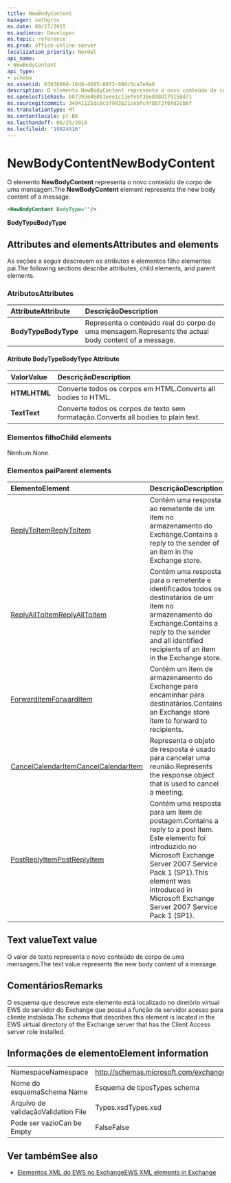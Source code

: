 ```yaml
---
title: NewBodyContent
manager: sethgros
ms.date: 09/17/2015
ms.audience: Developer
ms.topic: reference
ms.prod: office-online-server
localization_priority: Normal
api_name:
- NewBodyContent
api_type:
- schema
ms.assetid: 0303600d-16d8-4685-88f2-980c5ca7e9a6
description: O elemento NewBodyContent representa o novo conteúdo de corpo de uma mensagem.
ms.openlocfilehash: b87393e460b1eee1c13efebf38e898d17915bd71
ms.sourcegitcommit: 34041125dc8c5f993b21cebfc4f8b72f0fd2cb6f
ms.translationtype: MT
ms.contentlocale: pt-BR
ms.lasthandoff: 06/25/2018
ms.locfileid: "19824516"
---
```

# <a name="newbodycontent"></a><span data-ttu-id="4553c-103">NewBodyContent</span><span class="sxs-lookup"><span data-stu-id="4553c-103">NewBodyContent</span></span>

<span data-ttu-id="4553c-104">O elemento **NewBodyContent** representa o novo conteúdo de corpo de uma mensagem.</span><span class="sxs-lookup"><span data-stu-id="4553c-104">The **NewBodyContent** element represents the new body content of a message.</span></span> 
  
```xml
<NewBodyContent BodyType=""/>
```

 <span data-ttu-id="4553c-105">**BodyType**</span><span class="sxs-lookup"><span data-stu-id="4553c-105">**BodyType**</span></span>
## <a name="attributes-and-elements"></a><span data-ttu-id="4553c-106">Attributes and elements</span><span class="sxs-lookup"><span data-stu-id="4553c-106">Attributes and elements</span></span>

<span data-ttu-id="4553c-107">As seções a seguir descrevem os atributos e elementos filho elementos pai.</span><span class="sxs-lookup"><span data-stu-id="4553c-107">The following sections describe attributes, child elements, and parent elements.</span></span>
  
### <a name="attributes"></a><span data-ttu-id="4553c-108">Atributos</span><span class="sxs-lookup"><span data-stu-id="4553c-108">Attributes</span></span>

|<span data-ttu-id="4553c-109">**Attribute**</span><span class="sxs-lookup"><span data-stu-id="4553c-109">**Attribute**</span></span>|<span data-ttu-id="4553c-110">**Descrição**</span><span class="sxs-lookup"><span data-stu-id="4553c-110">**Description**</span></span>|
|:-----|:-----|
|<span data-ttu-id="4553c-111">**BodyType**</span><span class="sxs-lookup"><span data-stu-id="4553c-111">**BodyType**</span></span> <br/> |<span data-ttu-id="4553c-112">Representa o conteúdo real do corpo de uma mensagem.</span><span class="sxs-lookup"><span data-stu-id="4553c-112">Represents the actual body content of a message.</span></span>  <br/> |
   
#### <a name="bodytype-attribute"></a><span data-ttu-id="4553c-113">Atributo BodyType</span><span class="sxs-lookup"><span data-stu-id="4553c-113">BodyType Attribute</span></span>

|<span data-ttu-id="4553c-114">**Valor**</span><span class="sxs-lookup"><span data-stu-id="4553c-114">**Value**</span></span>|<span data-ttu-id="4553c-115">**Descrição**</span><span class="sxs-lookup"><span data-stu-id="4553c-115">**Description**</span></span>|
|:-----|:-----|
|<span data-ttu-id="4553c-116">**HTML**</span><span class="sxs-lookup"><span data-stu-id="4553c-116">**HTML**</span></span> <br/> |<span data-ttu-id="4553c-117">Converte todos os corpos em HTML.</span><span class="sxs-lookup"><span data-stu-id="4553c-117">Converts all bodies to HTML.</span></span>  <br/> |
|<span data-ttu-id="4553c-118">**Text**</span><span class="sxs-lookup"><span data-stu-id="4553c-118">**Text**</span></span> <br/> |<span data-ttu-id="4553c-119">Converte todos os corpos de texto sem formatação.</span><span class="sxs-lookup"><span data-stu-id="4553c-119">Converts all bodies to plain text.</span></span>  <br/> |
   
### <a name="child-elements"></a><span data-ttu-id="4553c-120">Elementos filho</span><span class="sxs-lookup"><span data-stu-id="4553c-120">Child elements</span></span>

<span data-ttu-id="4553c-121">Nenhum.</span><span class="sxs-lookup"><span data-stu-id="4553c-121">None.</span></span>
  
### <a name="parent-elements"></a><span data-ttu-id="4553c-122">Elementos pai</span><span class="sxs-lookup"><span data-stu-id="4553c-122">Parent elements</span></span>

|<span data-ttu-id="4553c-123">**Elemento**</span><span class="sxs-lookup"><span data-stu-id="4553c-123">**Element**</span></span>|<span data-ttu-id="4553c-124">**Descrição**</span><span class="sxs-lookup"><span data-stu-id="4553c-124">**Description**</span></span>|
|:-----|:-----|
|[<span data-ttu-id="4553c-125">ReplyToItem</span><span class="sxs-lookup"><span data-stu-id="4553c-125">ReplyToItem</span></span>](replytoitem.md) <br/> |<span data-ttu-id="4553c-126">Contém uma resposta ao remetente de um item no armazenamento do Exchange.</span><span class="sxs-lookup"><span data-stu-id="4553c-126">Contains a reply to the sender of an item in the Exchange store.</span></span>  <br/> |
|[<span data-ttu-id="4553c-127">ReplyAllToItem</span><span class="sxs-lookup"><span data-stu-id="4553c-127">ReplyAllToItem</span></span>](replyalltoitem.md) <br/> |<span data-ttu-id="4553c-128">Contém uma resposta para o remetente e identificados todos os destinatários de um item no armazenamento do Exchange.</span><span class="sxs-lookup"><span data-stu-id="4553c-128">Contains a reply to the sender and all identified recipients of an item in the Exchange store.</span></span>  <br/> |
|[<span data-ttu-id="4553c-129">ForwardItem</span><span class="sxs-lookup"><span data-stu-id="4553c-129">ForwardItem</span></span>](forwarditem.md) <br/> |<span data-ttu-id="4553c-130">Contém um item de armazenamento do Exchange para encaminhar para destinatários.</span><span class="sxs-lookup"><span data-stu-id="4553c-130">Contains an Exchange store item to forward to recipients.</span></span>  <br/> |
|[<span data-ttu-id="4553c-131">CancelCalendarItem</span><span class="sxs-lookup"><span data-stu-id="4553c-131">CancelCalendarItem</span></span>](cancelcalendaritem.md) <br/> |<span data-ttu-id="4553c-132">Representa o objeto de resposta é usado para cancelar uma reunião.</span><span class="sxs-lookup"><span data-stu-id="4553c-132">Represents the response object that is used to cancel a meeting.</span></span>  <br/> |
|[<span data-ttu-id="4553c-133">PostReplyItem</span><span class="sxs-lookup"><span data-stu-id="4553c-133">PostReplyItem</span></span>](postreplyitem.md) <br/> |<span data-ttu-id="4553c-134">Contém uma resposta para um item de postagem.</span><span class="sxs-lookup"><span data-stu-id="4553c-134">Contains a reply to a post item.</span></span> <span data-ttu-id="4553c-135">Este elemento foi introduzido no Microsoft Exchange Server 2007 Service Pack 1 (SP1).</span><span class="sxs-lookup"><span data-stu-id="4553c-135">This element was introduced in Microsoft Exchange Server 2007 Service Pack 1 (SP1).</span></span>  <br/> |
   
## <a name="text-value"></a><span data-ttu-id="4553c-136">Text value</span><span class="sxs-lookup"><span data-stu-id="4553c-136">Text value</span></span>

<span data-ttu-id="4553c-137">O valor de texto representa o novo conteúdo de corpo de uma mensagem.</span><span class="sxs-lookup"><span data-stu-id="4553c-137">The text value represents the new body content of a message.</span></span>
  
## <a name="remarks"></a><span data-ttu-id="4553c-138">Comentários</span><span class="sxs-lookup"><span data-stu-id="4553c-138">Remarks</span></span>

<span data-ttu-id="4553c-139">O esquema que descreve este elemento está localizado no diretório virtual EWS do servidor do Exchange que possui a função de servidor acesso para cliente instalada.</span><span class="sxs-lookup"><span data-stu-id="4553c-139">The schema that describes this element is located in the EWS virtual directory of the Exchange server that has the Client Access server role installed.</span></span>
  
## <a name="element-information"></a><span data-ttu-id="4553c-140">Informações de elemento</span><span class="sxs-lookup"><span data-stu-id="4553c-140">Element information</span></span>

|||
|:-----|:-----|
|<span data-ttu-id="4553c-141">Namespace</span><span class="sxs-lookup"><span data-stu-id="4553c-141">Namespace</span></span>  <br/> |http://schemas.microsoft.com/exchange/services/2006/types  <br/> |
|<span data-ttu-id="4553c-142">Nome do esquema</span><span class="sxs-lookup"><span data-stu-id="4553c-142">Schema Name</span></span>  <br/> |<span data-ttu-id="4553c-143">Esquema de tipos</span><span class="sxs-lookup"><span data-stu-id="4553c-143">Types schema</span></span>  <br/> |
|<span data-ttu-id="4553c-144">Arquivo de validação</span><span class="sxs-lookup"><span data-stu-id="4553c-144">Validation File</span></span>  <br/> |<span data-ttu-id="4553c-145">Types.xsd</span><span class="sxs-lookup"><span data-stu-id="4553c-145">Types.xsd</span></span>  <br/> |
|<span data-ttu-id="4553c-146">Pode ser vazio</span><span class="sxs-lookup"><span data-stu-id="4553c-146">Can be Empty</span></span>  <br/> |<span data-ttu-id="4553c-147">False</span><span class="sxs-lookup"><span data-stu-id="4553c-147">False</span></span>  <br/> |
   
## <a name="see-also"></a><span data-ttu-id="4553c-148">Ver também</span><span class="sxs-lookup"><span data-stu-id="4553c-148">See also</span></span>



- [<span data-ttu-id="4553c-149">Elementos XML do EWS no Exchange</span><span class="sxs-lookup"><span data-stu-id="4553c-149">EWS XML elements in Exchange</span></span>](ews-xml-elements-in-exchange.md)

